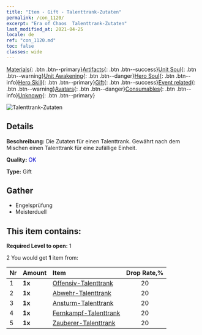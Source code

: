 ```yaml
---
title: "Item - Gift - Talenttrank-Zutaten"
permalink: /con_1120/
excerpt: "Era of Chaos  Talenttrank-Zutaten"
last_modified_at: 2021-04-25
locale: de
ref: "con_1120.md"
toc: false
classes: wide
---
```

 [Materials](/ItemsDE/){: .btn .btn--primary}[Artifacts](/ItemsDE/Artifacts/){: .btn .btn--success}[Unit Soul](/ItemsDE/UnitSoul/){: .btn .btn--warning}[Unit Awakening](/ItemsDE/UnitAwakening/){: .btn .btn--danger}[Hero Soul](/ItemsDE/HeroSoul/){: .btn .btn--info}[Hero Skill](/ItemsDE/HeroSkill/){: .btn .btn--primary}[Gift](/ItemsDE/Gift/){: .btn .btn--success}[Event related](/ItemsDE/Events/){: .btn .btn--warning}[Avatars](/ItemsDE/Avatars/){: .btn .btn--danger}[Consumables](/ItemsDE/Consumables/){: .btn .btn--info}[Unknown](/ItemsDE/Unknown/){: .btn .btn--primary}

 ![Talenttrank-Zutaten](/images/t/i_3049.png)

## Details
 **Beschreibung:** Die Zutaten für einen Talenttrank. Gewährt nach dem Mischen einen Talenttrank für eine zufällige Einheit.

 **Quality:** <span style="color: #0000CD">OK</span>

 **Type:** Gift

## Gather

*    Engelsprüfung 
*    Meisterduell 

## This item contains:

 **Required Level to open:** 1

 2 You would get **1** item  from:

  | Nr | Amount |     Item    | Drop Rate,% |
  |:---|:-------|:------------|:---------:|
  | 1 |  **1x** | [Offensiv-Talenttrank](/ItemsDE/con_786/) | 20 | 
  | 2 |  **1x** | [Abwehr-Talenttrank](/ItemsDE/con_787/) | 20 | 
  | 3 |  **1x** | [Ansturm-Talenttrank](/ItemsDE/con_788/) | 20 | 
  | 4 |  **1x** | [Fernkampf-Talenttrank](/ItemsDE/con_789/) | 20 | 
  | 5 |  **1x** | [Zauberer-Talenttrank](/ItemsDE/con_790/) | 20 | 
